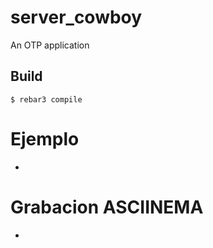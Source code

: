 server_cowboy
=====

An OTP application

Build
-----

    $ rebar3 compile

# Ejemplo
*

# Grabacion ASCIINEMA
*
